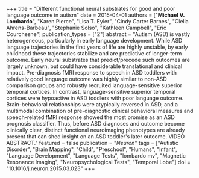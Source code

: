 +++
title = "Different functional neural substrates for good and poor language outcome in autism"
date = 2015-04-01
authors = ["**Michael V. Lombardo**", "Karen Pierce", "Lisa T. Eyler", "Cindy Carter Barnes", "Clelia Ahrens-Barbeau", "Stephanie Solso", "Kathleen Campbell", "Eric Courchesne"]
publication_types = ["2"]
abstract = "Autism (ASD) is vastly heterogeneous, particularly in early language development. While ASD language trajectories in the first years of life are highly unstable, by early childhood these trajectories stabilize and are predictive of longer-term outcome. Early neural substrates that predict/precede such outcomes are largely unknown, but could have considerable translational and clinical impact. Pre-diagnosis fMRI response to speech in ASD toddlers with relatively good language outcome was highly similar to non-ASD comparison groups and robustly recruited language-sensitive superior temporal cortices. In contrast, language-sensitive superior temporal cortices were hypoactive in ASD toddlers with poor language outcome. Brain-behavioral relationships were atypically reversed in ASD, and a multimodal combination of pre-diagnostic clinical behavioral measures and speech-related fMRI response showed the most promise as an ASD prognosis classifier. Thus, before ASD diagnoses and outcome become clinically clear, distinct functional neuroimaging phenotypes are already present that can shed insight on an ASD toddler's later outcome. VIDEO ABSTRACT."
featured = false
publication = "*Neuron*"
tags = ["Autistic Disorder", "Brain Mapping", "Child", "Preschool", "Humans", "Infant", "Language Development", "Language Tests", "lombardo mv", "Magnetic Resonance Imaging", "Neuropsychological Tests", "Temporal Lobe"]
doi = "10.1016/j.neuron.2015.03.023"
+++

